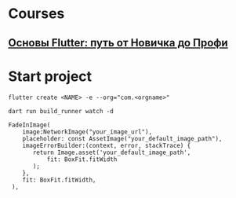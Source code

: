 # Courses

## [Основы Flutter: путь от Новичка до Профи](https://stepik.org/course/197817/syllabus)


# Start project

```
flutter create <NAME> -e --org="com.<orgname>"
```

```
dart run build_runner watch -d
```

```
FadeInImage(
    image:NetworkImage("your_image_url"),
    placeholder: const AssetImage("your_default_image_path"),
    imageErrorBuilder:(context, error, stackTrace) {
       return Image.asset('your_default_image_path',
           fit: BoxFit.fitWidth
       );
    },
    fit: BoxFit.fitWidth,
 ),
```
